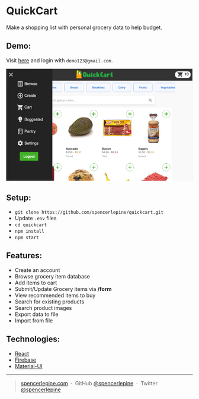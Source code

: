 # QuickCart
Make a shopping list with personal grocery data to help budget.

## Demo:
Visit [here](https://grocery-client-sl.herokuapp.com/) and login with ```demo123@gmail.com```.

![Grocery App Screenshot](/src/images/screenshot.png)

## Setup:
- ```git clone https://github.com/spencerlepine/quickcart.git```
- Update ```.env``` files
- ```cd quickcart```
- ```npm install```
- ```npm start```

## Features:
- Create an account
- Browse grocery item database
- Add items to cart
- Submit/Update Grocery items via **/form**
- View recommended items to buy
- Search for existing products
- Search product images
- Export data to file
- Import from file

## Technologies:
- [React](https://reactjs.org/)
- [Firebase](https://firebase.google.com/)
- [Material-UI](https://material-ui.com/)

---

> [spencerlepine.com](https://www.spencerlepine.com) &nbsp;&middot;&nbsp; GitHub [@spencerlepine](https://github.com/spencerlepine) &nbsp;&middot;&nbsp; Twitter [@spencerlepine](http://twitter.com/spencerlepine)